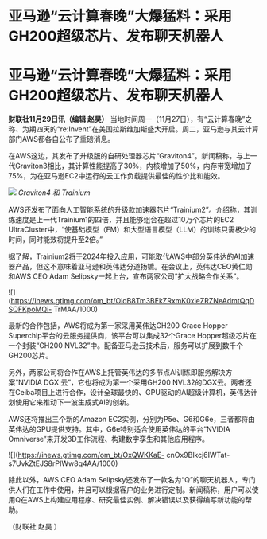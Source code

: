 # 亚马逊“云计算春晚”大爆猛料：采用GH200超级芯片、发布聊天机器人

# 亚马逊“云计算春晚”大爆猛料：采用GH200超级芯片、发布聊天机器人

**财联社11月29日讯（编辑 赵昊）**
当地时间周一（11月27日），有“云计算春晚”之称、为期四天的“re:Invent”在美国拉斯维加斯盛大开启。周二，亚马逊与其云计算部门AWS都各自公布了重磅消息。

在AWS这边，其发布了升级版的自研处理器芯片“Graviton4”。新闻稿称，与上一代Graviton3相比，其计算性能提高了30%，内核增加了50%，内存带宽增加了75%，为在亚马逊EC2中运行的云工作负载提供最佳的性价比和能效。

![](https://inews.gtimg.com/om_bt/On0EzSkaWvYzKkD9MJeh6_lCRSurFTMIRSyC0UENLaoqAAA/1000)
_Graviton4 和 Trainium_

AWS还发布了面向人工智能系统的升级款加速器芯片“Trainium2”。介绍称，其训练速度是上一代Trainium1的四倍，并且能够组合在超过10万个芯片的EC2
UltraCluster中，“使基础模型（FM）和大型语言模型（LLM）的训练只需极少的时间，同时能效将提升至2倍。”

据了解，Trainium2将于2024年投入应用，可能取代AWS中部分英伟达的AI加速器产品，但这不意味着亚马逊和英伟达分道扬镳。在会议上，英伟达CEO黄仁勋和AWS
CEO Adam Selipsky一起上台，宣布两家公司“扩大战略合作关系”。

![](https://inews.gtimg.com/om_bt/OldB8Tm3BEkZRxmK0xleZRZNeAdmtQqDSQFKpoMQi-
TrMAA/1000)

最新的合作包括，AWS将成为第一家采用英伟达GH200 Grace Hopper Superchip平台的云服务提供商，该平台可以集成32个Grace
Hopper超级芯片在一个封装“GH200 NVL32”中。配备亚马逊云技术后，服务可以扩展到数千个GH200芯片。

另外，两家公司将合作在AWS上托管英伟达的多节点AI训练即服务解决方案“NVIDIA DGX 云”，它也将成为第一个采用GH200
NVL32的DGX云。两者还在Ceiba项目上进行合作，设计全球最快的、GPU驱动的AI超级计算机，英伟达计划使用它来推动下一波生成式AI的创新。

AWS还将推出三个新的Amazon
EC2实例，分别为P5e、G6和G6e，三者都将由英伟达的GPU提供支持。其中，G6e特别适合使用英伟达的平台“NVIDIA
Omniverse”来开发3D工作流程、构建数字孪生和其他应用程序。

![](https://inews.gtimg.com/om_bt/OxQWKKaE-
cnOx9Blkcj6IWTat-s7UvkZtEJS8rPIWw8q4AA/1000)

除此以外，AWS CEO Adam
Selipsky还发布了一款名为“Q”的聊天机器人，专门供人们在工作中使用，并且可以根据客户的业务进行定制。新闻稿称，用户可以使用Q在AWS上构建应用程序、研究最佳实例、解决错误以及获得编写新功能的帮助。

（财联社 赵昊 ）

